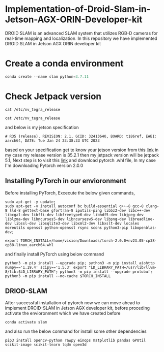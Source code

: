 # Implementation-of-Droid-Slam-in-Jetson-AGX-ORIN-Developer-kit
DROID SLAM is an advanced SLAM system that utilizes RGB-D cameras for real-time mapping and localization. In this repository we have implemented DROID SLAM in Jetson AGX ORIN developer kit

# Create a conda environment
```Python
conda create --name slam python=3.7.11
```

# Check Jetpack version
`cat /etc/nv_tegra_release`
```
cat /etc/nv_tegra_release
```

and below is my jetson specification


```# R35 (release), REVISION: 2.1, GCID: 32413640, BOARD: t186ref, EABI: aarch64, DATE: Tue Jan 24 23:38:33 UTC 2023```


based on your specification get to know your jetson version from this [link](https://www.stereolabs.com/blog/nvidia-jetson-l4t-and-jetpack-support/)
in my case my release version is 35.2.1 then my jetpack version will be jetpack 5.1, Next step is to visit this [link](https://elinux.org/Jetson_Zoo#PyTorch_.28Caffe2.29) and download pytorch .whl file, In my case I'm downloading Pytorch version 2.0.0

## Installing PyTorch in our envioronment


Before installing PyTorch, Excecute the below given commands,

```
sudo apt-get -y update; 
sudo apt-get -y install autoconf bc build-essential g++-8 gcc-8 clang-8 lld-8 gettext-base gfortran-8 iputils-ping libbz2-dev libc++-dev libcgal-dev libffi-dev libfreetype6-dev libhdf5-dev libjpeg-dev liblzma-dev libncurses5-dev libncursesw5-dev libpng-dev libreadline-dev libssl-dev libsqlite3-dev libxml2-dev libxslt-dev locales moreutils openssl python-openssl rsync scons python3-pip libopenblas-dev;
```
```
export TORCH_INSTALL=/home/vision/Downloads/torch-2.0.0+nv23.05-cp38-cp38-linux_aarch64.whl
```


and finally install PyTorch using below command
```
python3 -m pip install --upgrade pip; python3 -m pip install aiohttp numpy=='1.19.4' scipy=='1.5.3' export "LD_LIBRARY_PATH=/usr/lib/llvm-8/lib:$LD_LIBRARY_PATH"; python3 -m pip install --upgrade protobuf; python3 -m pip install --no-cache $TORCH_INSTALL
```
## DRIOD-SLAM
After successful installation of pytorch now we can move ahead to implement DROID-SLAM in Jetson AGX developer kit, before proceding activate the envioronment which we have created before
```
conda activate slam
```
and also run the below command for install some other dependencies
```
pip3 install opencv-python rawpy einops matplotlib pandas GPUtil scikit-image scikit-learn tqdm open3d
```


